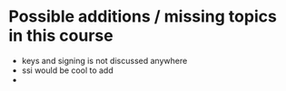# Possible additions / missing topics in this course

- keys and signing is not discussed anywhere
- ssi would be cool to add
-

